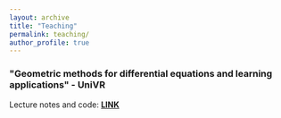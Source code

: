 ```yaml
---
layout: archive
title: "Teaching"
permalink: teaching/
author_profile: true
---
```


### "Geometric methods for differential equations and learning applications" - UniVR

Lecture notes and code: [**LINK**](/notesunivr)